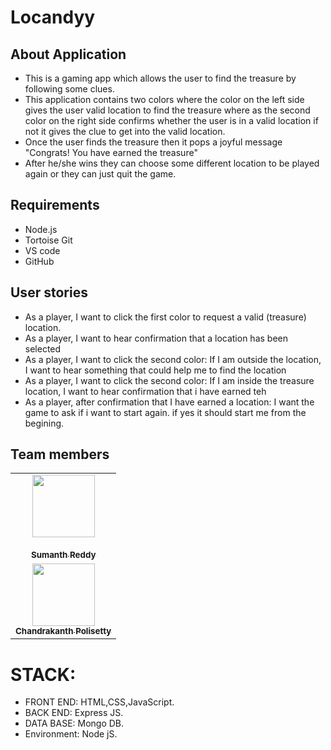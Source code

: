 # Locandyy

## About Application
* This is a gaming app which allows the user to find the treasure by following some clues.
* This application contains two colors where the color on the left side gives the user valid location to find the treasure where as the second color on the right side confirms whether the user is in a valid location if not it gives the clue to get into the valid location.
* Once the user finds the treasure then it pops a joyful message "Congrats! You have earned the treasure"
* After he/she wins they can choose some different location to be played again or they can just quit  the game.

## Requirements
* Node.js
* Tortoise Git
* VS code
* GitHub

## User stories
* As a player, I want to click the first color to request a valid (treasure) location.
* As a player, I want to hear confirmation that a location has been selected 
* As a player, I want to click the second color: If I am outside the location, I want to hear something that could help me to find the location 
* As a player, I want to click the second color: If I am inside the treasure location, I want to hear confirmation that i have earned teh 
* As a player, after confirmation that I have earned a location: I want the game to ask if i want to start again. if yes it should start me from the begining.

## Team members
<table>
  <tr>
    <td align="center"><a href="https://github.com/sumanthreddy1233"><img src="https://avatars.githubusercontent.com/u/60023332?s=460&u=276e2972686007fe8fb19592ff5c17b1187120cd&v=4" width="100px;" alt=""/><br /><br><sub><b>Sumanth Reddy</b></sub></a><br /><a href="https://github.com/sumanthreddy1233" title="Code"></a></td>
    <tr> <td align="center"><a href="https://github.com/Chandupolisetty"><img src="https://avatars.githubusercontent.com/u/60024350?s=460&u=cb542468bdf10c650a7e11753b4a31da8f2aeaa9&v=4" width="100px;" alt=""/><br /><sub><b>Chandrakanth Polisetty</b></sub></a><br /><a href="https://github.com/Chandupolisetty" title="Code"></a></td>
</table>

# STACK:
* FRONT END: HTML,CSS,JavaScript.
* BACK END: Express JS.
* DATA BASE: Mongo DB.
* Environment: Node jS.

